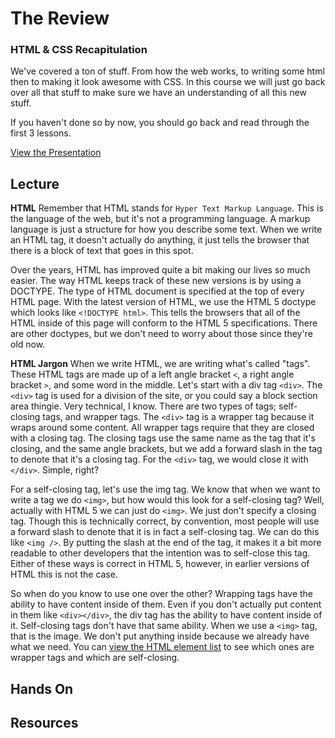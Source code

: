 # The Review

### HTML & CSS Recapitulation

We've covered a ton of stuff. From how the web works, to writing some html then to making it look awesome with CSS. In this course we will just go back over all that stuff to make sure we have an understanding of all this new stuff.

If you haven't done so by now, you should go back and read through the first 3 lessons.

[View the Presentation](presentation.pdf)

## Lecture

**HTML**
Remember that HTML stands for `Hyper Text Markup Language`. This is the language of the web, but it's not a programming language. A markup language is just a structure for how you describe some text. When we write an HTML tag, it doesn't actually do anything, it just tells the browser that there is a block of text that goes in this spot.

Over the years, HTML has improved quite a bit making our lives so much easier. The way HTML keeps track of these new versions is by using a DOCTYPE. The type of HTML document is specified at the top of every HTML page. With the latest version of HTML, we use the HTML 5 doctype which looks like `<!DOCTYPE html>`. This tells the browsers that all of the HTML inside of this page will conform to the HTML 5 specifications. There are other doctypes, but we don't need to worry about those since they're old now.

**HTML Jargon**
When we write HTML, we are writing what's called "tags". These HTML tags are made up of a left angle bracket `<`, a right angle bracket `>`, and some word in the middle. Let's start with a div tag `<div>`. The `<div>` tag is used for a division of the site, or you could say a block section area thingie. Very technical, I know.
There are two types of tags; self-closing tags, and wrapper tags. The `<div>` tag is a wrapper tag because it wraps around some content. All wrapper tags require that they are closed with a closing tag. The closing tags use the same name as the tag that it's closing, and the same angle brackets, but we add a forward slash in the tag to denote that it's a closing tag. For the `<div>` tag, we would close it with `</div>`. Simple, right?

For a self-closing tag, let's use the img tag. We know that when we want to write a tag we do `<img>`, but how would this look for a self-closing tag? Well, actually with HTML 5 we can just do `<img>`. We just don't specify a closing tag. Though this is technically correct, by convention, most people will use a forward slash to denote that it is in fact a self-closing tag. We can do this like `<img />`. By putting the slash at the end of the tag, it makes it a bit more readable to other developers that the intention was to self-close this tag. Either of these ways is correct in HTML 5, however, in earlier versions of HTML this is not the case.

So when do you know to use one over the other? Wrapping tags have the ability to have content inside of them. Even if you don't actually put content in them like `<div></div>`, the div tag has the ability to have content inside of it. Self-closing tags don't have that same ability. When we use a `<img>` tag, that is the image. We don't put anything inside because we already have what we need. You can [view the HTML element list](https://developer.mozilla.org/en-US/docs/Web/HTML/Element) to see which ones are wrapper tags and which are self-closing.

## Hands On

## Resources
